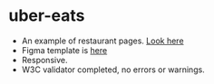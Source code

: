 # uber-eats

- An example of restaurant pages. [Look here](https://kosh3n.github.io/uber-eats/)
- Figma template is [here](https://www.figma.com/file/8lxQ3PGYTHQsCgTXnEJre8/Uber-Eats)
- Responsive.
- W3C validator completed, no errors or warnings.
